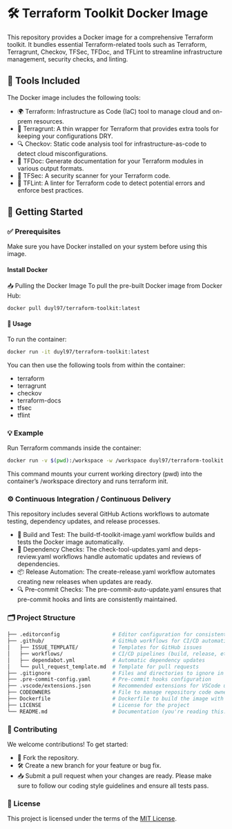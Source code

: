 # 🛠️ Terraform Toolkit Docker Image
This repository provides a Docker image for a comprehensive Terraform toolkit. It bundles essential Terraform-related tools such as Terraform, Terragrunt, Checkov, TFSec, TFDoc, and TFLint to streamline infrastructure management, security checks, and linting.

## 🧰 Tools Included
The Docker image includes the following tools:

- 🌍 Terraform: Infrastructure as Code (IaC) tool to manage cloud and on-prem resources.
- 🚜 Terragrunt: A thin wrapper for Terraform that provides extra tools for keeping your configurations DRY.
- 🔍 Checkov: Static code analysis tool for infrastructure-as-code to detect cloud misconfigurations.
- 📄 TFDoc: Generate documentation for your Terraform modules in various output formats.
- 🔐 TFSec: A security scanner for your Terraform code.
- 🔧 TFLint: A linter for Terraform code to detect potential errors and enforce best practices.

## 🚀 Getting Started

### ✅ Prerequisites
Make sure you have Docker installed on your system before using this image.

#### Install Docker
📥 Pulling the Docker Image
To pull the pre-built Docker image from Docker Hub:

```bash
docker pull duyl97/terraform-toolkit:latest
```

#### 🏃 Usage
To run the container:

```bash
docker run -it duyl97/terraform-toolkit:latest
```

You can then use the following tools from within the container:

- terraform
- terragrunt
- checkov
- terraform-docs
- tfsec
- tflint

### 💡 Example
Run Terraform commands inside the container:

```bash
docker run -v $(pwd):/workspace -w /workspace duyl97/terraform-toolkit:latest terraform init
```

This command mounts your current working directory (pwd) into the container’s /workspace directory and runs terraform init.

### ⚙️ Continuous Integration / Continuous Delivery
This repository includes several GitHub Actions workflows to automate testing, dependency updates, and release processes.

- 🔨 Build and Test: The build-tf-toolkit-image.yaml workflow builds and tests the Docker image automatically.
- 🔄 Dependency Checks: The check-tool-updates.yaml and deps-review.yaml workflows handle automatic updates and reviews of dependencies.
- 📦 Release Automation: The create-release.yaml workflow automates creating new releases when updates are ready.
- 🔍 Pre-commit Checks: The pre-commit-auto-update.yaml ensures that pre-commit hooks and lints are consistently maintained.

### 🗂️ Project Structure
```bash
├── .editorconfig                 # Editor configuration for consistent coding styles
├── .github/                      # GitHub workflows for CI/CD automation
│   ├── ISSUE_TEMPLATE/           # Templates for GitHub issues
│   ├── workflows/                # CI/CD pipelines (build, release, etc.)
│   ├── dependabot.yml            # Automatic dependency updates
│   └── pull_request_template.md  # Template for pull requests
├── .gitignore                    # Files and directories to ignore in Git
├── .pre-commit-config.yaml       # Pre-commit hooks configuration
├── .vscode/extensions.json       # Recommended extensions for VSCode users
├── CODEOWNERS                    # File to manage repository code owners
├── Dockerfile                    # Dockerfile to build the image with the tools
├── LICENSE                       # License for the project
└── README.md                     # Documentation (you're reading this!)
```

### 🤝 Contributing
We welcome contributions! To get started:

- 🍴 Fork the repository.
- 🛠️ Create a new branch for your feature or bug fix.
- 📥 Submit a pull request when your changes are ready.
Please make sure to follow our coding style guidelines and ensure all tests pass.

### 📄 License
This project is licensed under the terms of the [MIT License](./LICENSE).
